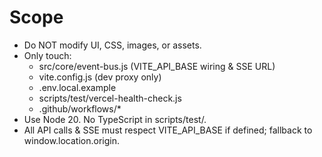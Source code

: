 # Scope
- Do NOT modify UI, CSS, images, or assets.
- Only touch:
  - src/core/event-bus.js (VITE_API_BASE wiring & SSE URL)
  - vite.config.js (dev proxy only)
  - .env.local.example
  - scripts/test/vercel-health-check.js
  - .github/workflows/*
- Use Node 20. No TypeScript in scripts/test/.
- All API calls & SSE must respect VITE_API_BASE if defined; fallback to window.location.origin.
